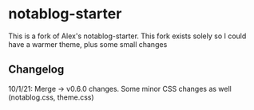 # notablog-starter
This is a fork of Alex's notablog-starter. This fork exists solely so I could have a warmer theme, plus some small changes

## Changelog
10/1/21: Merge -> v0.6.0 changes. Some minor CSS changes as well (notablog.css, theme.css)
